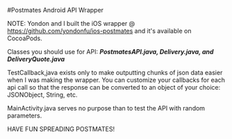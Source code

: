 #Postmates Android API Wrapper

NOTE: Yondon and I built the iOS wrapper @ https://github.com/yondonfu/ios-postmates and it's available on CocoaPods. 

Classes you should use for API: 
***PostmatesAPI.java, Delivery.java, and DeliveryQuote.java***

TestCallback,java exists only to make outputting chunks of json data easier when I was making the wrapper. You can customize your callbacks for each api call so that the response can be converted to an object of your choice: JSONObject, String, etc.

MainActivity.java serves no purpose than to test the API with random parameters.

HAVE FUN SPREADING POSTMATES! 
